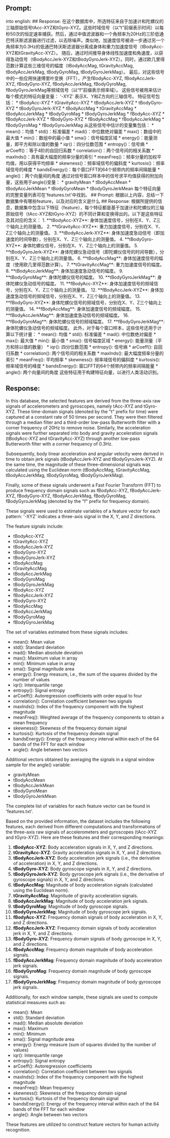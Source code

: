 ## Prompt:
into english: ## Response: 在这个数据库中，所选特征来自于加速计和陀螺仪的三轴原始信号tAcc-XYZ和tGyro-XYZ。这些时域信号（以“t”前缀表示时间）以每秒50次的恒定速率捕获。然后，通过中值滤波器和一个角频率为20Hz的三阶低通巴特沃斯滤波器进行过滤，以去除噪声。类似地，加速度信号被进一步通过另一个角频率为0.3Hz的低通巴特沃斯滤波器分离成身体和重力加速度信号（tBodyAcc-XYZ和tGravityAcc-XYZ）。 随后，通过时间推导身体线性加速度和角速度，以获得急动信号（tBodyAccJerk-XYZ和tBodyGyroJerk-XYZ）。同时，通过欧几里得范数计算这些三维信号的幅度（tBodyAccMag, tGravityAccMag, tBodyAccJerkMag, tBodyGyroMag, tBodyGyroJerkMag）。 最后，对这些信号中的一些应用快速傅里叶变换（FFT），产生fBodyAcc-XYZ, fBodyAccJerk-XYZ, fBodyGyro-XYZ, fBodyAccJerkMag, fBodyGyroMag, fBodyGyroJerkMag等频域信号（以“f”前缀表示频率域）。 这些信号被用来估计每个模式的特征向量变量： '-XYZ' 表示X、Y和Z方向的三轴信号。 特征信号包括： \* tBodyAcc-XYZ \* tGravityAcc-XYZ \* tBodyAccJerk-XYZ \* tBodyGyro-XYZ \* tBodyGyroJerk-XYZ \* tBodyAccMag \* tGravityAccMag \* tBodyAccJerkMag \* tBodyGyroMag \* tBodyGyroJerkMag \* fBodyAcc-XYZ \* fBodyAccJerk-XYZ \* fBodyGyro-XYZ \* fBodyAccMag \* fBodyAccJerkMag \* fBodyGyroMag \* fBodyGyroJerkMag 从这些信号中估计的变量集包括： \* mean()：均值 \* std()：标准偏差 \* mad()：中位数绝对偏差 \* max()：数组中的最大值 \* min()：数组中的最小值 \* sma()：信号幅度区域 \* energy()：能量测量，即平方和除以值的数量 \* iqr()：四分位数范围 \* entropy()：信号熵 \* arCoeff()：等于4阶的自回归系数 \* correlation()：两个信号间的相关系数 \* maxInds()：具有最大幅度的频率分量的索引 \* meanFreq()：频率分量的加权平均值，用以获得平均频率 \* skewness()：频率域信号的偏斜度 \* kurtosis()：频率域信号的峰度 \* bandsEnergy()：每个窗口FFT的64个频带内的频率间隔能量 \* angle()：两个向量间的角度 通过对信号窗口样本中的信号求平均值获得的附加向量，这些用于angle()变量： \* gravityMean \* tBodyAccMean \* tBodyAccJerkMean \* tBodyGyroMean \* tBodyGyroJerkMean 每个特征向量的完整变量列表可在'features.txt'中找到。 ## Prompt: 根据以上内容，总结一下数据集中有哪些feature，以及对应的含义是什么 ## Response: 根据所提供的信息，数据集中包含以下特征（feature），每个特征都是基于加速计和陀螺仪的三轴原始信号（tAcc-XYZ和tGyro-XYZ）的不同计算和变换得出的。以下是这些特征及其对应的含义： 1. \*\*tBodyAcc-XYZ\*\*: 身体加速度信号，分别在X、Y、Z三个轴向上的测量值。 2. \*\*tGravityAcc-XYZ\*\*: 重力加速度信号，分别在X、Y、Z三个轴向上的测量值。 3. \*\*tBodyAccJerk-XYZ\*\*: 身体加速度急动信号（即加速度的时间导数），分别在X、Y、Z三个轴向上的测量值。 4. \*\*tBodyGyro-XYZ\*\*: 身体陀螺仪信号，分别在X、Y、Z三个轴向上的测量值。 5. \*\*tBodyGyroJerk-XYZ\*\*: 身体陀螺仪急动信号（即陀螺仪信号的时间导数），分别在X、Y、Z三个轴向上的测量值。 6. \*\*tBodyAccMag\*\*: 身体加速度信号的幅度（使用欧几里得范数计算）。 7. \*\*tGravityAccMag\*\*: 重力加速度信号的幅度。 8. \*\*tBodyAccJerkMag\*\*: 身体加速度急动信号的幅度。 9. \*\*tBodyGyroMag\*\*: 身体陀螺仪信号的幅度。 10. \*\*tBodyGyroJerkMag\*\*: 身体陀螺仪急动信号的幅度。 11. \*\*fBodyAcc-XYZ\*\*: 身体加速度信号的频域信号，分别在X、Y、Z三个轴向上的测量值。 12. \*\*fBodyAccJerk-XYZ\*\*: 身体加速度急动信号的频域信号，分别在X、Y、Z三个轴向上的测量值。 13. \*\*fBodyGyro-XYZ\*\*: 身体陀螺仪信号的频域信号，分别在X、Y、Z三个轴向上的测量值。 14. \*\*fBodyAccMag\*\*: 身体加速度信号的频域幅度。 15. \*\*fBodyAccJerkMag\*\*: 身体加速度急动信号的频域幅度。 16. \*\*fBodyGyroMag\*\*: 身体陀螺仪信号的频域幅度。 17. \*\*fBodyGyroJerkMag\*\*: 身体陀螺仪急动信号的频域幅度。 此外，对于每个窗口样本，这些信号还用于计算以下统计量： \* mean(): 均值 \* std(): 标准偏差 \* mad(): 中位数绝对偏差 \* max(): 最大值 \* min(): 最小值 \* sma(): 信号幅度区域 \* energy(): 能量测量（平方和除以值的数量） \* iqr(): 四分位数范围 \* entropy(): 信号熵 \* arCoeff(): 自回归系数 \* correlation(): 两个信号间的相关系数 \* maxInds(): 最大幅度频率分量的索引 \* meanFreq(): 平均频率 \* skewness(): 频率域信号的偏斜度 \* kurtosis(): 频率域信号的峰度 \* bandsEnergy(): 窗口FFT的64个频带内的频率间隔能量 \* angle(): 两个向量间的角度 这些特征用于构建特征向量，以进行人类活动识别。

## Response:
In this database, the selected features are derived from the three-axis raw signals of accelerometers and gyroscopes, namely tAcc-XYZ and tGyro-XYZ. These time-domain signals (denoted by the "t" prefix for time) were captured at a constant rate of 50 times per second. They were then filtered through a median filter and a third-order low-pass Butterworth filter with a corner frequency of 20Hz to remove noise. Similarly, the acceleration signals were further separated into body and gravity acceleration signals (tBodyAcc-XYZ and tGravityAcc-XYZ) through another low-pass Butterworth filter with a corner frequency of 0.3Hz.

Subsequently, body linear acceleration and angular velocity were derived in time to obtain jerk signals (tBodyAccJerk-XYZ and tBodyGyroJerk-XYZ). At the same time, the magnitude of these three-dimensional signals was calculated using the Euclidean norm (tBodyAccMag, tGravityAccMag, tBodyAccJerkMag, tBodyGyroMag, tBodyGyroJerkMag).

Finally, some of these signals underwent a Fast Fourier Transform (FFT) to produce frequency domain signals such as fBodyAcc-XYZ, fBodyAccJerk-XYZ, fBodyGyro-XYZ, fBodyAccJerkMag, fBodyGyroMag, fBodyGyroJerkMag (denoted by the "f" prefix for frequency domain).

These signals were used to estimate variables of a feature vector for each pattern: '-XYZ' indicates a three-axis signal in the X, Y, and Z directions.

The feature signals include:

* tBodyAcc-XYZ
* tGravityAcc-XYZ
* tBodyAccJerk-XYZ
* tBodyGyro-XYZ
* tBodyGyroJerk-XYZ
* tBodyAccMag
* tGravityAccMag
* tBodyAccJerkMag
* tBodyGyroMag
* tBodyGyroJerkMag
* fBodyAcc-XYZ
* fBodyAccJerk-XYZ
* fBodyGyro-XYZ
* fBodyAccMag
* fBodyAccJerkMag
* fBodyGyroMag
* fBodyGyroJerkMag

The set of variables estimated from these signals includes:

* mean(): Mean value
* std(): Standard deviation
* mad(): Median absolute deviation
* max(): Maximum value in array
* min(): Minimum value in array
* sma(): Signal magnitude area
* energy(): Energy measure, i.e., the sum of the squares divided by the number of values
* iqr(): Interquartile range
* entropy(): Signal entropy
* arCoeff(): Autoregression coefficients with order equal to four
* correlation(): Correlation coefficient between two signals
* maxInds(): Index of the frequency component with the highest magnitude
* meanFreq(): Weighted average of the frequency components to obtain a mean frequency
* skewness(): Skewness of the frequency domain signal
* kurtosis(): Kurtosis of the frequency domain signal
* bandsEnergy(): Energy of the frequency interval within each of the 64 bands of the FFT for each window
* angle(): Angle between two vectors

Additional vectors obtained by averaging the signals in a signal window sample for the angle() variable:

* gravityMean
* tBodyAccMean
* tBodyAccJerkMean
* tBodyGyroMean
* tBodyGyroJerkMean

The complete list of variables for each feature vector can be found in 'features.txt'.

Based on the provided information, the dataset includes the following features, each derived from different computations and transformations of the three-axis raw signals of accelerometers and gyroscopes (tAcc-XYZ and tGyro-XYZ). Here are these features and their corresponding meanings:

1. **tBodyAcc-XYZ**: Body acceleration signals in X, Y, and Z directions.
2. **tGravityAcc-XYZ**: Gravity acceleration signals in X, Y, and Z directions.
3. **tBodyAccJerk-XYZ**: Body acceleration jerk signals (i.e., the derivative of acceleration) in X, Y, and Z directions.
4. **tBodyGyro-XYZ**: Body gyroscope signals in X, Y, and Z directions.
5. **tBodyGyroJerk-XYZ**: Body gyroscope jerk signals (i.e., the derivative of gyroscope signals) in X, Y, and Z directions.
6. **tBodyAccMag**: Magnitude of body acceleration signals (calculated using the Euclidean norm).
7. **tGravityAccMag**: Magnitude of gravity acceleration signals.
8. **tBodyAccJerkMag**: Magnitude of body acceleration jerk signals.
9. **tBodyGyroMag**: Magnitude of body gyroscope signals.
10. **tBodyGyroJerkMag**: Magnitude of body gyroscope jerk signals.
11. **fBodyAcc-XYZ**: Frequency domain signals of body acceleration in X, Y, and Z directions.
12. **fBodyAccJerk-XYZ**: Frequency domain signals of body acceleration jerk in X, Y, and Z directions.
13. **fBodyGyro-XYZ**: Frequency domain signals of body gyroscope in X, Y, and Z directions.
14. **fBodyAccMag**: Frequency domain magnitude of body acceleration signals.
15. **fBodyAccJerkMag**: Frequency domain magnitude of body acceleration jerk signals.
16. **fBodyGyroMag**: Frequency domain magnitude of body gyroscope signals.
17. **fBodyGyroJerkMag**: Frequency domain magnitude of body gyroscope jerk signals.

Additionally, for each window sample, these signals are used to compute statistical measures such as:

* mean(): Mean
* std(): Standard deviation
* mad(): Median absolute deviation
* max(): Maximum
* min(): Minimum
* sma(): Signal magnitude area
* energy(): Energy measure (sum of squares divided by the number of values)
* iqr(): Interquartile range
* entropy(): Signal entropy
* arCoeff(): Autoregression coefficients
* correlation(): Correlation coefficient between two signals
* maxInds(): Index of the frequency component with the highest magnitude
* meanFreq(): Mean frequency
* skewness(): Skewness of the frequency domain signal
* kurtosis(): Kurtosis of the frequency domain signal
* bandsEnergy(): Energy of the frequency interval within each of the 64 bands of the FFT for each window
* angle(): Angle between two vectors

These features are utilized to construct feature vectors for human activity recognition.

